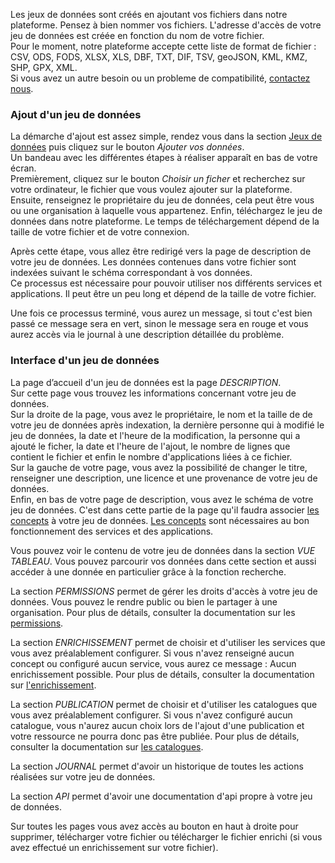 Les jeux de données sont créés en ajoutant vos fichiers dans notre plateforme.
Pensez à bien nommer vos fichiers. L'adresse d'accès de votre jeu de données est créée en fonction du nom de votre fichier.  
Pour le moment, notre plateforme accepte cette liste de format de fichier : CSV, ODS, FODS, XLSX, XLS, DBF, TXT, DIF, TSV, geoJSON, KML, KMZ, SHP, GPX, XML.  
Si vous avez un autre besoin ou un probleme de compatibilité, [contactez nous](https://koumoul.com/contact).
### Ajout d'un jeu de données

La démarche d'ajout est assez simple, rendez vous dans la section [Jeux de données](https://koumoul.com/s/data-fair/datasets) puis cliquez sur le bouton *Ajouter vos données*.  
Un bandeau avec les différentes étapes à réaliser apparaît en bas de votre écran.  
Premièrement, cliquez sur le bouton *Choisir un ficher* et recherchez sur votre ordinateur, le fichier que vous voulez ajouter sur la plateforme.
Ensuite, renseignez le propriétaire du jeu de données, cela peut être vous ou une organisation à laquelle vous appartenez.
Enfin, téléchargez le jeu de données dans notre plateforme. Le temps de téléchargement dépend de la taille de votre fichier et de votre connexion.

Après cette étape, vous allez être redirigé vers la page de description de votre jeu de données. Les données contenues dans votre fichier sont indexées suivant le schéma correspondant à vos données.  
Ce processus est nécessaire pour pouvoir utiliser nos différents services et applications. Il peut être un peu long et dépend de la taille de votre fichier.

Une fois ce processus terminé, vous aurez un message, si tout c'est bien passé ce message sera en vert, sinon le message sera en rouge et vous aurez accès via le journal à une description détaillée du problème.

### Interface d'un jeu de données

La page d’accueil d'un jeu de données est la page *DESCRIPTION*.  
Sur cette page vous trouvez les informations concernant votre jeu de données.  
Sur la droite de la page, vous avez le propriétaire, le nom et la taille de de votre jeu de données après indexation, la dernière personne qui à modifié le jeu de données, la date et l'heure de la modification, la personne qui a ajouté le ficher, la date et l'heure de l'ajout, le nombre de lignes que contient le fichier et enfin le nombre d'applications liées à ce fichier.  
Sur la gauche de votre page, vous avez la possibilité de changer le titre, renseigner une description, une licence et une provenance de votre jeu de données.  
Enfin, en bas de votre page de description, vous avez le schéma de votre jeu de données. C'est dans cette partie de la page qu'il faudra associer [les concepts](user-guide/concepts) à votre jeu de données. [Les concepts](user-guide/concepts) sont nécessaires au bon fonctionnement des services et des applications.

Vous pouvez voir le contenu de votre jeu de données dans la section *VUE TABLEAU*. Vous pouvez parcourir vos données dans cette section et aussi accéder à une donnée en particulier grâce à la fonction recherche.

La section *PERMISSIONS* permet de gérer les droits d'accès à votre jeu de données. Vous pouvez le rendre public ou bien le partager à une organisation. Pour plus de détails, consulter la documentation sur les [permissions](user-guide/permission).

La section *ENRICHISSEMENT* permet de choisir et d'utiliser les services que vous avez préalablement configurer. Si vous n'avez renseigné aucun concept ou configuré aucun service, vous aurez ce message : Aucun enrichissement possible. Pour plus de détails, consulter la documentation sur [l'enrichissement](user-guide/enrichment).

La section *PUBLICATION* permet de choisir et d'utiliser les catalogues que vous avez préalablement configurer. Si vous n'avez configuré aucun catalogue, vous n'aurez aucun choix lors de l'ajout d'une publication et votre ressource ne pourra donc pas être publiée. Pour plus de détails, consulter la documentation sur [les catalogues](user-guide/catalog).

La section *JOURNAL* permet d'avoir un historique de toutes les actions réalisées sur votre jeu de données.

La section *API* permet d'avoir une documentation d'api propre à votre jeu de données.

Sur toutes les pages vous avez accès au bouton en haut à droite pour supprimer, télécharger votre fichier ou télécharger le fichier enrichi (si vous avez effectué un enrichissement sur votre fichier).
